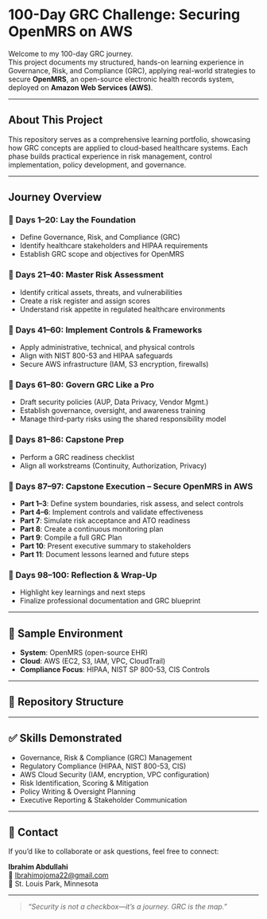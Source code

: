 #  100-Day GRC Challenge: Securing OpenMRS on AWS

Welcome to my 100-day GRC journey.   
This project documents my structured, hands-on learning experience in Governance, Risk, and Compliance (GRC), applying real-world strategies to secure **OpenMRS**, an open-source electronic health records system, deployed on **Amazon Web Services (AWS)**.

---

##  About This Project

This repository serves as a comprehensive learning portfolio, showcasing how GRC concepts are applied to cloud-based healthcare systems. Each phase builds practical experience in risk management, control implementation, policy development, and governance.

---

##  Journey Overview

### 🔹 Days 1–20: Lay the Foundation
- Define Governance, Risk, and Compliance (GRC)
- Identify healthcare stakeholders and HIPAA requirements
- Establish GRC scope and objectives for OpenMRS

### 🔹 Days 21–40: Master Risk Assessment
- Identify critical assets, threats, and vulnerabilities
- Create a risk register and assign scores
- Understand risk appetite in regulated healthcare environments

### 🔹 Days 41–60: Implement Controls & Frameworks
- Apply administrative, technical, and physical controls
- Align with NIST 800-53 and HIPAA safeguards
- Secure AWS infrastructure (IAM, S3 encryption, firewalls)

### 🔹 Days 61–80: Govern GRC Like a Pro
- Draft security policies (AUP, Data Privacy, Vendor Mgmt.)
- Establish governance, oversight, and awareness training
- Manage third-party risks using the shared responsibility model

### 🔹 Days 81–86: Capstone Prep
- Perform a GRC readiness checklist
- Align all workstreams (Continuity, Authorization, Privacy)

### 🔹 Days 87–97: Capstone Execution – Secure OpenMRS in AWS
- **Part 1–3**: Define system boundaries, risk assess, and select controls  
- **Part 4–6**: Implement controls and validate effectiveness  
- **Part 7**: Simulate risk acceptance and ATO readiness  
- **Part 8**: Create a continuous monitoring plan  
- **Part 9**: Compile a full GRC Plan  
- **Part 10**: Present executive summary to stakeholders  
- **Part 11**: Document lessons learned and future steps

### 🔹 Days 98–100: Reflection & Wrap-Up
- Highlight key learnings and next steps
- Finalize professional documentation and GRC blueprint

---

## 🏥 Sample Environment

- **System**: OpenMRS (open-source EHR)
- **Cloud**: AWS (EC2, S3, IAM, VPC, CloudTrail)
- **Compliance Focus**: HIPAA, NIST SP 800-53, CIS Controls

---

## 📁 Repository Structure


---

## ✅ Skills Demonstrated

- Governance, Risk & Compliance (GRC) Management  
- Regulatory Compliance (HIPAA, NIST 800-53, CIS)  
- AWS Cloud Security (IAM, encryption, VPC configuration)  
- Risk Identification, Scoring & Mitigation  
- Policy Writing & Oversight Planning  
- Executive Reporting & Stakeholder Communication  

---

## 👋 Contact

If you’d like to collaborate or ask questions, feel free to connect:

**Ibrahim Abdullahi**  
📧 Ibrahimojoma22@gmail.com  
📍 St. Louis Park, Minnesota

---

> *“Security is not a checkbox—it’s a journey. GRC is the map.”*

